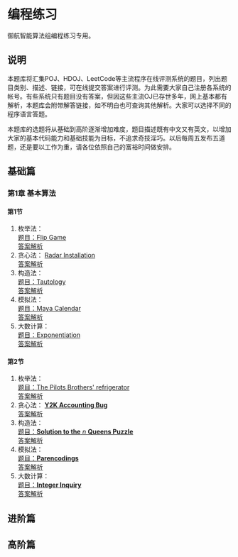# 编程练习

御航智能算法组编程练习专用。

## 说明

本题库将汇集POJ、HDOJ、LeetCode等主流程序在线评测系统的题目，列出题目类别、描述、链接，可在线提交答案进行评测。为此需要大家自己注册各系统的帐号。有些系统只有题目没有答案，但因这些主流OJ已存世多年，网上基本都有解析，本题库会附带解答链接，如不明白也可查询其他解析。大家可以选择不同的程序语言答题。

本题库的选题将从基础到高阶逐渐增加难度，题目描述既有中文又有英文，以增加大家的基本代码能力和基础技能为目标，不追求奇技淫巧。以后每周五发布五道题，还是要以工作为重，请各位依照自己的富裕时间做安排。

## 基础篇

### 第1章 基本算法

#### 第1节

1. 枚举法：  
   [题目：Flip Game](http://poj.org/problem?id=1753)    
   [答案解析](https://blog.csdn.net/lyy289065406/article/details/6642595)
2. 贪心法： 
   [Radar Installation](http://poj.org/problem?id=1328)  
   [答案解析](https://blog.csdn.net/lyy289065406/article/details/6642599)
3. 构造法：  
   [题目：Tautology](http://poj.org/problem?id=3295)  
   [答案解析](https://blog.csdn.net/lyy289065406/article/details/6642766)
4. 模拟法：  
   [题目：Maya Calendar](http://poj.org/problem?id=1008)  
   [答案解析](https://blog.csdn.net/lyy289065406/article/details/6645413)
5. 大数计算：  
   [题目：Exponentiation](http://poj.org/problem?id=1001)  
   [答案解析](https://blog.csdn.net/lyy289065406/article/details/6645478)

#### 第2节

1. 枚举法：  
   [题目：The Pilots Brothers' refrigerator](http://poj.org/problem?id=2965)    
   [答案解析](https://blog.csdn.net/lyy289065406/article/details/6642597)
2. 贪心法： 
   [**Y2K Accounting Bug**](http://poj.org/problem?id=2586)  
   [答案解析](https://blog.csdn.net/lyy289065406/article/details/6642603)
3. 构造法：  
   [题目：**Solution to the** *n* **Queens Puzzle**](http://poj.org/problem?id=3239)  
   [答案解析](https://blog.csdn.net/lyy289065406/article/details/6642789)
4. 模拟法：  
   [题目：**Parencodings**](http://poj.org/problem?id=1068)  
   [答案解析](https://blog.csdn.net/lyy289065406/article/details/6645420)
5. 大数计算：  
   [题目：**Integer Inquiry**](http://poj.org/problem?id=1503)  
   [答案解析](https://blog.csdn.net/lyy289065406/article/details/6645487)

## 进阶篇

## 高阶篇
